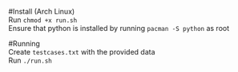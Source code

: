 #Install (Arch Linux)  
Run `chmod +x run.sh`  
Ensure that python is installed by running `pacman -S python` as root  

#Running  
Create `testcases.txt` with the provided data  
Run `./run.sh`  

